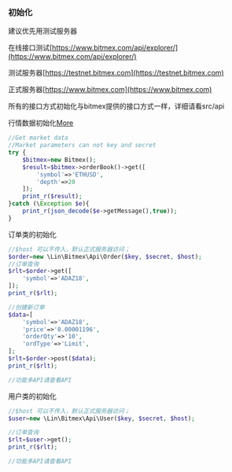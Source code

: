 ### 初始化

建议优先用测试服务器

在线接口测试[https://www.bitmex.com/api/explorer/](https://www.bitmex.com/api/explorer/)

测试服务器[https://testnet.bitmex.com](https://testnet.bitmex.com)

正式服务器[https://www.bitmex.com](https://www.bitmex.com)

所有的接口方式初始化与bitmex提供的接口方式一样，详细请看src/api

行情数据初始化[More](https://github.com/zhouaini528/bitmex-php/blob/master/tests/position.php)
```php
//Get market data
//Market parameters can not key and secret
try {
    $bitmex=new Bitmex();
    $result=$bitmex->orderBook()->get([
        'symbol'=>'ETHUSD',
        'depth'=>20
    ]);
    print_r($result);
}catch (\Exception $e){
    print_r(json_decode($e->getMessage(),true));
}
```

订单类的初始化
```php
//$host 可以不传入，默认正式服务器访问；
$order=new \Lin\Bitmex\Api\Order($key, $secret, $host);
//订单查询
$rlt=$order->get([
    'symbol'=>'ADAZ18',
]);
print_r($rlt);

//创建新订单
$data=[
    'symbol'=>'ADAZ18',
    'price'=>'0.00001196',
    'orderQty'=>'10',
    'ordType'=>'Limit',
];
$rlt=$order->post($data);
print_r($rlt);

//功能多API请查看API
```


用户类的初始化
```php
//$host 可以不传入，默认正式服务器访问；
$user=new \Lin\Bitmex\Api\User($key, $secret, $host);

//订单查询
$rlt=$user->get();
print_r($rlt);

//功能多API请查看API
```


